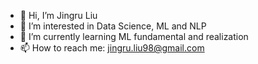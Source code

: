 - 👋 Hi, I’m Jingru Liu
- 👀 I’m interested in Data Science, ML and NLP
- 🌱 I’m currently learning ML fundamental and realization
- 📫 How to reach me: jingru.liu98@gmail.com

<!---
MorriganL/MorriganL is a ✨ special ✨ repository because its `README.md` (this file) appears on your GitHub profile.
You can click the Preview link to take a look at your changes.
--->
